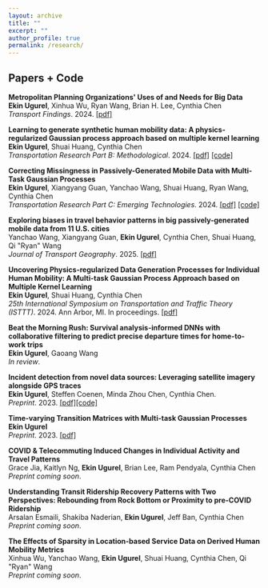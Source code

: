 ```yaml
---
layout: archive
title: ""
excerpt: ""
author_profile: true
permalink: /research/
---
```


## Papers + Code
**Metropolitan Planning Organizations' Uses of and Needs for Big Data**                  
**Ekin Ugurel**, Xinhua Wu, Ryan Wang, Brian H. Lee, Cynthia Chen            
*Transport Findings*. 2024. [[pdf]](https://findingspress.org/article/127143-metropolitan-planning-organizations-uses-of-and-needs-for-big-data?auth_token=4-DxXNJb-JBO-Bp1SiJq)

**Learning to generate synthetic human mobility data: A physics-regularized Gaussian process approach based on multiple kernel learning**     
**Ekin Ugurel**, Shuai Huang, Cynthia Chen       
*Transportation Research Part B: Methodological*. 2024. [[pdf]](https://www.sciencedirect.com/science/article/abs/pii/S0191261524001887) [[code]](https://github.com/ekinugurel/physics-regularized-MTGP)

**Correcting Missingness in Passively-Generated Mobile Data with Multi-Task Gaussian Processes**   
**Ekin Ugurel**, Xiangyang Guan, Yanchao Wang, Shuai Huang, Ryan Wang, Cynthia Chen  
*Transportation Research Part C: Emerging Technologies*. 2024. [[pdf]](https://www.sciencedirect.com/science/article/pii/S0968090X24000445) [[code]](https://github.com/ekinugurel/GPSImpute)

**Exploring biases in travel behavior patterns in big passively-generated mobile data from 11 U.S. cities**          
Yanchao Wang, Xiangyang Guan, **Ekin Ugurel**, Cynthia Chen, Shuai Huang, Qi "Ryan" Wang        
*Journal of Transport Geography*. 2025. [[pdf]](https://www.sciencedirect.com/science/article/abs/pii/S096669232400317X)

**Uncovering Physics-regularized Data Generation Processes for Individual Human Mobility: A Multi-task Gaussian Process Approach based on Multiple Kernel Learning**           
**Ekin Ugurel**, Shuai Huang, Cynthia Chen   
*25th International Symposium on Transportation and Traffic Theory (ISTTT)*. 2024. Ann Arbor, MI. In proceedings. [[pdf]](https://limos.engin.umich.edu/isttt25/wp-content/uploads/sites/3/sites/4/2024/06/ISTTT25-proceedings-015-min.pdf)

**Beat the Morning Rush: Survival analysis-informed DNNs with collaborative filtering to predict precise departure times for home-to-work trips**      
**Ekin Ugurel**, Gaoang Wang      
*In review*.

**Incident detection from novel data sources: Leveraging satellite imagery alongside GPS traces**        
**Ekin Ugurel**, Steffen Coenen, Minda Zhou Chen, Cynthia Chen.      
*Preprint*. 2023. [[pdf]](https://arxiv.org/abs/2401.10890)[[code]](https://github.com/ekinugurel/SatMobFusion)

**Time-varying Transition Matrices with Multi-task Gaussian Processes**        
**Ekin Ugurel**                  
*Preprint*. 2023. [[pdf]](https://arxiv.org/abs/2306.11772)

**COVID & Telecommuting Induced Changes in Individual Activity and Travel Patterns**      
Grace Jia, Kaitlyn Ng, **Ekin Ugurel**, Brian Lee, Ram Pendyala, Cynthia Chen        
*Preprint coming soon*.

**Understanding Transit Ridership Recovery Patterns with Two Perspectives: Rebounding from Rock Bottom or Proximity to pre-COVID Ridership**      
Arsalan Esmaili, Shakiba Naderian, **Ekin Ugurel**, Jeff Ban, Cynthia Chen              
*Preprint coming soon*. 

**The Effects of Sparsity in Location-based Service Data on Derived Human Mobility Metrics**              
Xinhua Wu, Yanchao Wang, **Ekin Ugurel**, Shuai Huang, Cynthia Chen, Qi "Ryan" Wang      
*Preprint coming soon*.


